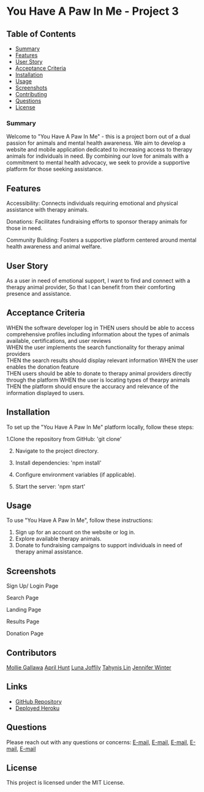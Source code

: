# You Have A Paw In Me - Project 3 

## Table of Contents
- [Summary](#summary)
- [Features ](#features)
- [User Story](#user-story)
- [Acceptance Criteria](#acceptance-criteria)
- [Installation](#installation)
- [Usage](#usage)
- [Screenshots](#screenshots)
- [Contributing](#contributing)
- [Questions](#questions)
- [License](#license)

### Summary 

Welcome to "You Have A Paw In Me" - this is a project born out of a dual passion for animals and mental health awareness. We aim to develop a website and mobile application dedicated to increasing access to therapy animals for individuals in need. By combining our love for animals with a commitment to mental health advocacy, we seek to provide a supportive platform for those seeking assistance.

## Features

Accessibility: Connects individuals requiring emotional and physical assistance with therapy animals.

Donations: Facilitates fundraising efforts to sponsor therapy animals for those in need.

Community Building: Fosters a supportive platform centered around mental health awareness and animal welfare.

## User Story

As a user in need of emotional support,
I want to find and connect with a therapy animal provider,
So that I can benefit from their comforting presence and assistance.

## Acceptance Criteria


WHEN the software developer log in
THEN users should be able to access comprehensive profiles including information about the types of animals available, certifications, and user reviews  
WHEN the user implements the search functionality for therapy animal providers  
THEN the search results should display relevant information 
WHEN the user enables the donation feature  
THEN users should be able to donate to therapy animal providers directly through the platform 
WHEN the user is locating types of thearpy animals
THEN the platform should ensure the accuracy and relevance of the information displayed to users.

## Installation 

To set up the "You Have A Paw In Me" platform locally, follow these steps:

1.Clone the repository from GitHub: 'git clone' 

2. Navigate to the project directory.

3. Install dependencies: 'npm install'

4. Configure environment variables (if applicable).

5. Start the server: 'npm start'


## Usage 


To use "You Have A Paw In Me", follow these instructions:

1. Sign up for an account on the website or log in.
2. Explore available therapy animals.
3. Donate to fundraising campaigns to support individuals in need of therapy animal assistance.


## Screenshots

Sign Up/ Login  Page 
<!-- Screenshot entered here -->

Search Page
<!--  Screenshot entered here  -->

Landing Page 
<!-- Screenshot entered here  -->

Results Page 
<!-- Screenshot entered here  -->

Donation Page 
<!-- Screenshot entered here  -->


## Contributors
[Mollie Gallawa](https://github.com/pommerpie)
[April Hunt](https://github.com/April00h)
[Luna Joffily](https://github.com/Lujoffily)
[Tahynis Lin](https://github.com/ruledbysaturn)
[Jennifer Winter](https://github.com/jennwintr)


## Links 
* [GitHub Repository](https://)
* [Deployed Heroku](https://)



## Questions
Please reach out with any questions or concerns: [E-mail](mailto:), [E-mail](mailto:aprilhunt00.ah@gmail.com), [E-mail](mailto:Luna.joffily@gmail.com), [E-mail](mailto:inramiland@gmail.com), [E-mail](mailto:jennwintr@gmail.com)


## License 
This project is licensed under the MIT License.


